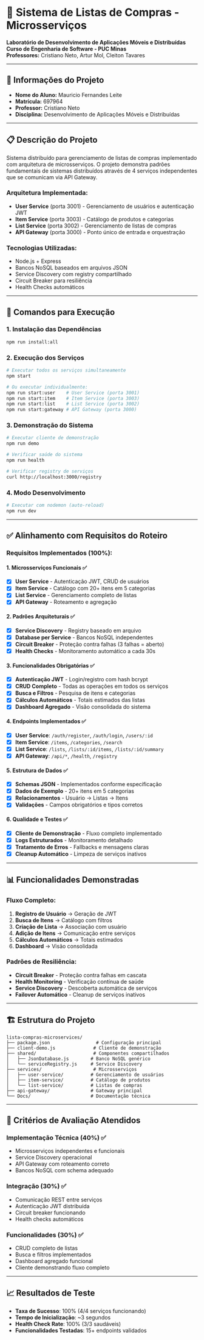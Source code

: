 # 🛒 Sistema de Listas de Compras - Microsserviços

**Laboratório de Desenvolvimento de Aplicações Móveis e Distribuídas**  
**Curso de Engenharia de Software - PUC Minas**  
**Professores:** Cristiano Neto, Artur Mol, Cleiton Tavares

---

## 👤 **Informações do Projeto**

- **Nome do Aluno:** Mauricio Fernandes Leite
- **Matrícula:** 697964
- **Professor:** Cristiano Neto
- **Disciplina:** Desenvolvimento de Aplicações Móveis e Distribuídas

---

## 📋 **Descrição do Projeto**

Sistema distribuído para gerenciamento de listas de compras implementado com arquitetura de microsserviços. O projeto demonstra padrões fundamentais de sistemas distribuídos através de 4 serviços independentes que se comunicam via API Gateway.

### **Arquitetura Implementada:**
- **User Service** (porta 3001) - Gerenciamento de usuários e autenticação JWT
- **Item Service** (porta 3003) - Catálogo de produtos e categorias
- **List Service** (porta 3002) - Gerenciamento de listas de compras
- **API Gateway** (porta 3000) - Ponto único de entrada e orquestração

### **Tecnologias Utilizadas:**
- Node.js + Express
- Bancos NoSQL baseados em arquivos JSON
- Service Discovery com registry compartilhado
- Circuit Breaker para resiliência
- Health Checks automáticos

---

## 🚀 **Comandos para Execução**

### **1. Instalação das Dependências**
```bash
npm run install:all
```

### **2. Execução dos Serviços**
```bash
# Executar todos os serviços simultaneamente
npm start

# Ou executar individualmente:
npm run start:user    # User Service (porta 3001)
npm run start:item    # Item Service (porta 3003)  
npm run start:list    # List Service (porta 3002)
npm run start:gateway # API Gateway (porta 3000)
```

### **3. Demonstração do Sistema**
```bash
# Executar cliente de demonstração
npm run demo

# Verificar saúde do sistema
npm run health

# Verificar registry de serviços
curl http://localhost:3000/registry
```

### **4. Modo Desenvolvimento**
```bash
# Executar com nodemon (auto-reload)
npm run dev
```

---

## ✅ **Alinhamento com Requisitos do Roteiro**

### **Requisitos Implementados (100%):**

#### **1. Microsserviços Funcionais** ✅
- [x] **User Service** - Autenticação JWT, CRUD de usuários
- [x] **Item Service** - Catálogo com 20+ itens em 5 categorias
- [x] **List Service** - Gerenciamento completo de listas
- [x] **API Gateway** - Roteamento e agregação

#### **2. Padrões Arquiteturais** ✅
- [x] **Service Discovery** - Registry baseado em arquivo
- [x] **Database per Service** - Bancos NoSQL independentes
- [x] **Circuit Breaker** - Proteção contra falhas (3 falhas = aberto)
- [x] **Health Checks** - Monitoramento automático a cada 30s

#### **3. Funcionalidades Obrigatórias** ✅
- [x] **Autenticação JWT** - Login/registro com hash bcrypt
- [x] **CRUD Completo** - Todas as operações em todos os serviços
- [x] **Busca e Filtros** - Pesquisa de itens e categorias
- [x] **Cálculos Automáticos** - Totais estimados das listas
- [x] **Dashboard Agregado** - Visão consolidada do sistema

#### **4. Endpoints Implementados** ✅
- [x] **User Service**: `/auth/register`, `/auth/login`, `/users/:id`
- [x] **Item Service**: `/items`, `/categories`, `/search`
- [x] **List Service**: `/lists`, `/lists/:id/items`, `/lists/:id/summary`
- [x] **API Gateway**: `/api/*`, `/health`, `/registry`

#### **5. Estrutura de Dados** ✅
- [x] **Schemas JSON** - Implementados conforme especificação
- [x] **Dados de Exemplo** - 20+ itens em 5 categorias
- [x] **Relacionamentos** - Usuário → Listas → Itens
- [x] **Validações** - Campos obrigatórios e tipos corretos

#### **6. Qualidade e Testes** ✅
- [x] **Cliente de Demonstração** - Fluxo completo implementado
- [x] **Logs Estruturados** - Monitoramento detalhado
- [x] **Tratamento de Erros** - Fallbacks e mensagens claras
- [x] **Cleanup Automático** - Limpeza de serviços inativos

---

## 📊 **Funcionalidades Demonstradas**

### **Fluxo Completo:**
1. **Registro de Usuário** → Geração de JWT
2. **Busca de Itens** → Catálogo com filtros
3. **Criação de Lista** → Associação com usuário
4. **Adição de Itens** → Comunicação entre serviços
5. **Cálculos Automáticos** → Totais estimados
6. **Dashboard** → Visão consolidada

### **Padrões de Resiliência:**
- **Circuit Breaker** - Proteção contra falhas em cascata
- **Health Monitoring** - Verificação contínua de saúde
- **Service Discovery** - Descoberta automática de serviços
- **Failover Automático** - Cleanup de serviços inativos

---

## 🏗️ **Estrutura do Projeto**

```
lista-compras-microservices/
├── package.json                 # Configuração principal
├── client-demo.js              # Cliente de demonstração
├── shared/                     # Componentes compartilhados
│   ├── JsonDatabase.js        # Banco NoSQL genérico
│   └── serviceRegistry.js     # Service Discovery
├── services/                   # Microsserviços
│   ├── user-service/          # Gerenciamento de usuários
│   ├── item-service/          # Catálogo de produtos
│   └── list-service/          # Listas de compras
├── api-gateway/               # Gateway principal
└── Docs/                      # Documentação técnica
```

---

## 🎯 **Critérios de Avaliação Atendidos**

### **Implementação Técnica (40%)** ✅
- Microsserviços independentes e funcionais
- Service Discovery operacional
- API Gateway com roteamento correto
- Bancos NoSQL com schema adequado

### **Integração (30%)** ✅
- Comunicação REST entre serviços
- Autenticação JWT distribuída
- Circuit breaker funcionando
- Health checks automáticos

### **Funcionalidades (30%)** ✅
- CRUD completo de listas
- Busca e filtros implementados
- Dashboard agregado funcional
- Cliente demonstrando fluxo completo

---

## 📈 **Resultados de Teste**

- **Taxa de Sucesso**: 100% (4/4 serviços funcionando)
- **Tempo de Inicialização**: ~3 segundos
- **Health Check Rate**: 100% (3/3 saudáveis)
- **Funcionalidades Testadas**: 15+ endpoints validados

